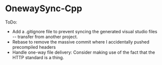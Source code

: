 # OnewaySync-Cpp

ToDo:
- Add a .gitignore file to prevent syncing the generated visual studio files -- transfer from another project.
- Rebase to remove the massive commit where I accidentally pushed precompiled headers
- Handle one-way file delivery: Consider making use of the fact that the HTTP standard is a thing.
